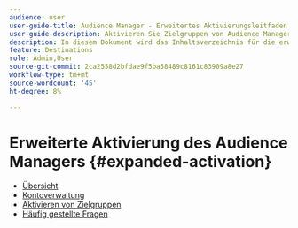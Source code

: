 ```yaml
---
audience: user
user-guide-title: Audience Manager - Erweitertes Aktivierungsleitfaden
user-guide-description: Aktivieren Sie Zielgruppen von Audience Manager zu Social- und Werbezielen über die erweiterte Aktivierung des Audience Managers.
description: In diesem Dokument wird das Inhaltsverzeichnis für die erweiterte Aktivierung von Adobe Audience Manager aufgeführt
feature: Destinations
role: Admin,User
source-git-commit: 2ca2558d2bfdae9f5ba58489c8161c83909a8e27
workflow-type: tm+mt
source-wordcount: '45'
ht-degree: 8%

---
```



# Erweiterte Aktivierung des Audience Managers {#expanded-activation}

* [Übersicht](./overview.md)
* [Kontoverwaltung](./administration.md)
* [Aktivieren von Zielgruppen](./activate-audiences.md)
* [Häufig gestellte Fragen](./faq.md)
